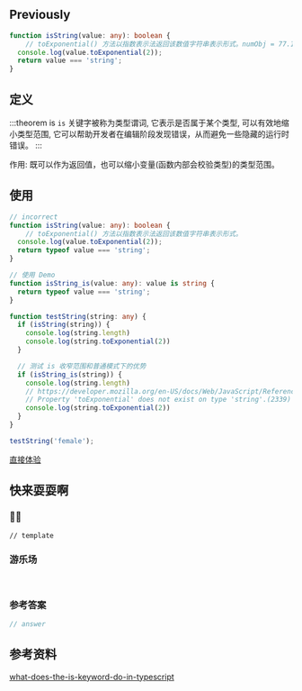## Previously

```ts
function isString(value: any): boolean {
	// toExponential() 方法以指数表示法返回该数值字符串表示形式。numObj = 77.1234; => numObj.toExponential(2) //输出 7.71e+1
  console.log(value.toExponential(2));
  return value === 'string';
}
```

## 定义 <Badge text='Typescript is 关键字' />

:::theorem is
`is` 关键字被称为类型谓词, 它表示是否属于某个类型, 可以有效地缩小类型范围, 它可以帮助开发者在编辑阶段发现错误，从而避免一些隐藏的运行时错误。
:::

作用: 既可以作为返回值，也可以缩小变量(函数内部会校验类型)的类型范围。

## 使用

```ts
// incorrect
function isString(value: any): boolean {
	// toExponential() 方法以指数表示法返回该数值字符串表示形式。
  console.log(value.toExponential(2));
  return typeof value === 'string';
}

// 使用 Demo
function isString_is(value: any): value is string {
  return typeof value === 'string';
}

function testString(string: any) {
  if (isString(string)) {
    console.log(string.length)
    console.log(string.toExponential(2))
  }

  // 测试 is 收窄范围和普通模式下的优势
  if (isString_is(string)) {
    console.log(string.length)
    // https://developer.mozilla.org/en-US/docs/Web/JavaScript/Reference/Global_Objects/Number/toExponential
    // Property 'toExponential' does not exist on type 'string'.(2339)
    console.log(string.toExponential(2))
  }
}

testString('female');

```

[直接体验](https://www.typescriptlang.org/play?#code/PTAEEsDsGMHsCd4FNoBcBQAzArjV5ZIIBnAZVXigHMAKANwEMAbbJALlAcgE8BKDgEaxYTJF1ABvdAEgQoVLACiADwAOhJJHzMavUIE7TQKs2gU7lA4MaAHU0AWEYC5PQ4BX4wHtqgU+jzgHgVA6tqAyb0BMcjcBG+oDw+oBADOigoHCQxCJIAHRMsLSMLLEKKuqQmtpMNABMvLwA3KGgyKjY8ESo3KpIsJigSaygALytoADkxBTU7UUAvujocoD+8oAUrqAAIkgAtrBYuGgEROBk3ZBUAPor9MysHFx8HI1IJKBdlOuSxaXlldW19cctbZ1rVL3oA-N4S-JIXeQLrRztR9jw9FIwuB6jQVoDqDQQet8lcwmEIlFRHEEoi3nFNFRUAALXjFdGETGxeLAvGpNQaLTgHR5UlhL5hOSAaVtAKvRp0AbKaAEK9AMDBgBe1QAxKoA7M0AWAmAQisAoBoOUAIW6ADHlAP1KxWhoFhqyBW2IuKBKMhaIx0WxNKB+PWxNZaLkRNQqFUxDYIAAJkg6Eh4jV4DFZgAvcBMJgMGIIKjATQAWgAqqRgG7YNBiMAAOpIATAABSDEYpGglFUqGAACUkJgkMgYEhgABxeICZgbADyAgAVihUKmAHLYaYCKvAOnpTJMphk0ByAAK8FgvqqHRHDKy7VASf+oEgsFQoCQyhWu8I8nuHSR7xiuQAzFeAJy28mRM3Ug3UGLLjKM5n5YoDL6of5UHhdYaHaStpmYJB2kKIA)

## 快来耍耍啊

### 🌰🌰

<!-- 题目 -->

```
// template
```

### 游乐场

<br />

<Editor
  value='// enjoy yourself'
/>

### 参考答案

```ts
// answer
```

## 参考资料

[what-does-the-is-keyword-do-in-typescript](https://stackoverflow.com/questions/40081332/what-does-the-is-keyword-do-in-typescript)
